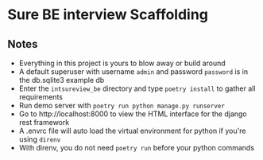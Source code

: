 # Sure BE interview Scaffolding

## Notes

* Everything in this project is yours to blow away or build around
* A default superuser with username `admin` and password `password` is in the db.sqlite3 example db
* Enter the `intsureview_be` directory and type `poetry install` to gather all requirements
* Run demo server with `poetry run python manage.py runserver`
* Go to http://localhost:8000 to view the HTML interface for the django rest framework
* A .envrc file will auto load the virtual environment for python if you're using `direnv`
* With direnv, you do not need `poetry run` before your python commands
